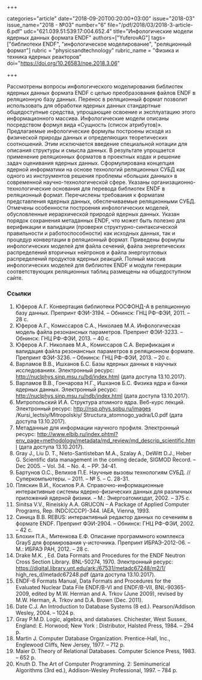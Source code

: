 +++

categories="article"
date="2018-09-20T00:20:00+03:00"
issue="2018-03"
issue_name="2018 - №03"
number="6"
file="/pdf/2018/03/2018-3-article-6.pdf"
udc="621.039.51:539.17:004.652.4"
title="Инфологические модели ядерных данных формата ENDF"
authors=["YuferovAG"]
tags=["библиотеки ENDF", "инфологическое моделирование", "реляционный формат"]
rubric = "physicsandtechnology"
rubric_name = "Физика и техника ядерных реакторов"
doi="https://doi.org/10.26583/npe.2018.3.06"

+++

Рассмотрены вопросы инфологического моделирования библиотек ядерных данных формата ENDF с целью преобразования файлов ENDF в реляционную базу данных. Перенос в реляционный формат позволит использовать для обработки ядерных данных стандартные общедоступные средства, упрощающие освоение и эксплуатацию этого информационного массива. Инфологические модели описаны посредством формул вида «Сущность (список атрибутов)». Предлагаемые инфологические формулы построены исходя из физической природы данных и определяющих теоретических соотношений. Этим исключается введение специальной нотации для описания структуры и смысла данных. В результате упрощается применение реляционных форматов в проектных кодах и решение задач оценивания ядерных данных. Сформулирована концепция ядерной информатики на основе технологий реляционных СУБД как одного из инструментов решения проблемы «больших данных» в современной научно-технологической сфере. Указаны организационно-технологические основания для перевода библиотек ENDF в реляционный формат. Перечислены требования к форматам представления ядерных данных, обеспечиваемые реляционными СУБД. Отмечены особенности построения инфологических моделей, обусловленные иерархической природой ядерных данных. Указан порядок сохранения метаданных ENDF, что может быть полезно для верификации и валидации (проверки структурно-синтаксической правильности и работоспособности) как исходных данных, так и процедур конвертации в реляционный формат. Приведены формулы инфологических моделей для файла сечений, файла энергетических распределений вторичных нейтронов и файла энергоугловых распределений продуктов ядерных реакций. Полный массив инфологических моделей для библиотек ENDF и модули генерации соответствующих реляционных таблиц размещены на общедоступном сайте.

### Ссылки

1. Юферов А.Г. Конвертация библиотеки РОСФОНД-А в реляционную базу данных. Препринт ФЭИ-3194. – Обнинск: ГНЦ РФ-ФЭИ, 2011. – 28 с.
2. Юферов А.Г., Комиссаров С.А., Николаев М.А. Инфологическая модель файла резонансных параметров. Препринт ФЭИ-3233. – Обнинск: ГНЦ РФ-ФЭИ, 2013. – 40 с.
3. Юферов А.Г. Николаев М.А., Комиссаров С.А. Верификация и валидация файла резонансных параметров в реляционном формате. Препринт ФЭИ-3236. – Обнинск: ГНЦ РФ-ФЭИ, 2013. – 20 с.
4. Варламов В.В., Ишханов Б.С. Базы ядерных данных в научных исследованиях. Электронный ресурс: http://nuclphys.sinp.msu.ru/bd/index.html (дата доступа 13.10.2017).
5. Варламов В.В., Гончарова Н.Г., Ишханов Б.С. Физика ядра и банки ядерных данных. Электронный ресурс: http://nuclphys.sinp.msu.ru/ndb/index.html (дата доступа 13.10.2017).
6. Митропольский И.А. Структура атомного ядра. Веб-курс лекций. Электронный ресурс: http://nsp.phys.spbu.ru/images /Kursi_lectsiy/Mitropolskiy/ Structura_atomnogo_yadra/L0.pdf (дата доступа 13.10.2017).
7. Метаданные для информации научного профиля. Электронный ресурс: http://www.elbib.ru/index.phtml?env_page=methodology/metadata/md_review/md_descrip_scientific.html (дата доступа 13.10.2017).
8. Gray J., Liu D. T., Nieto-Santisteban M.A., Szalay A., DeWitt D.J., Heber G. Scientific data management in the coming decade, SIGMOD Record. – Dec 2005. – Vol. 34. – No. 4. – PP. 34-41.
9. Бартунов О.С., Велихов П.Е. Научные вызовы технологиям СУБД. // Суперкомпьютеры. – 2011. – № 5. – С. 28-31.
10. Пляскин В.И., Косилов Р.А. Справочно-информационные интерактивные системы ядерно-физических данных для различных приложений ядерной физики. – М.: Энергоатомиздат, 2002. – 375 с.
11. Sinitsa V.V., Rineiskiy A.A. GRUCON – A Package of Applied Computer Programs, Rep. INDC(CCCP)-344. IAEA, Vienna, 1993.
12. Синица В.В. REBUS: интерактивный редактор данных по сечениям в формате ENDF. Препринт ФЭИ-2904. – Обнинск: ГНЦ РФ-ФЭИ, 2002. – 42 с.
13. Блохин П.А., Митенкова Е.Ф. Описание программного комплекса GrayS для формирования γ-источника. Препринт ИБРАЭ-2012-06. – М.: ИБРАЭ РАН, 2012. – 28 с.
14. Drake M.K. , Ed. Data Formats and Procedures for the ENDF Neutron Cross Section Library. BNL-50274, 1970. Электронный ресурс: https://digital.library.unt.edu/ark:/67531/metadc67248/m2/1/ high_res_d/metadc67248.pdf (дата доступа 13.10.2017).
15. ENDF-6 Formats Manual, Data Formats and Procedures for the Evaluated Nuclear Data File ENDF/B-VI and ENDF/B-VII, BNL-90365-2009, edited by M.W. Herman and A. Trkov (June 2009), revised by M.W. Herman, A. Trkov and D.A. Brown (Dec. 2011).
16. Datе C.J. An Introduction to Database Systems (8 ed.). Pearson/Addison Wesley, 2004. – 1024 p.
17. Gray P.M.D. Logic, algebra, and databases. Chichester, West Sussex, England: E. Horwood; New York : Distributor, Halsted Press, 1984. – 294 p.
18. Martin J. Computer Database Organization. Prentice-Hall, Inc., Englewood Cliffs, New Jersey, 1977. – 712 p.
19. Maier D. Theory of Relational Databases. Computer Science Press, 1983. – 652 p.
20. Knuth D. The Art of Computer Programming. 2: Seminumerical Algorithms (3rd ed.), Addison-Wesley Professional, 1997. – 784 p.